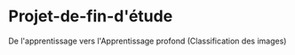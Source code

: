 # Projet-de-fin-d'étude
De l'apprentissage vers l'Apprentissage profond (Classification des images)
